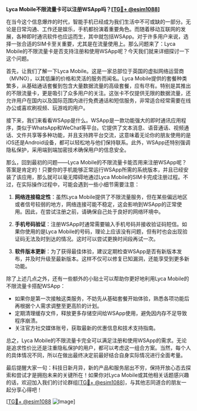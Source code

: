 **Lyca Mobile不限流量卡可以注册WSApp吗？[[TG💪+ @esim1088](https://t.me/s/esim1088)]**

在当今这个信息爆炸的时代，智能手机已经成为我们生活中不可或缺的一部分。无论是日常沟通、工作还是娱乐，手机都扮演着重要角色。而随着移动互联网的发展，各种即时通讯软件也应运而生，其中就包括WSApp。对于许多用户来说，选择一张合适的SIM卡至关重要，尤其是在流量使用上。那么问题来了：Lyca Mobile的不限流量卡是否支持注册和使用WSApp呢？今天我们就来详细探讨一下这个问题。

首先，让我们了解一下Lyca Mobile。这是一家总部位于英国的虚拟网络运营商（MVNO），以其低廉的价格和灵活的服务而闻名。Lyca Mobile提供的套餐种类繁多，从基础通话套餐到包含大量数据流量的高级套餐，应有尽有。特别是其推出的不限流量卡，更是吸引了众多用户的关注。这张卡不仅提供无限的数据流量，还允许用户在国内以及国际范围内进行免费通话和短信服务，非常适合经常需要在线办公或喜欢刷视频、玩游戏的用户。

接下来，我们来看看WSApp是什么。WSApp是一款功能强大的即时通讯应用程序，类似于WhatsApp和WeChat等平台。它提供了文本消息、语音通话、视频通话、文件共享等多种功能，并且支持跨平台交流，这意味着无论你的朋友使用的是iOS还是Android设备，都可以轻松地与他们保持联系。此外，WSApp还特别强调隐私保护，采用端到端加密技术确保用户的信息安全。

那么，回到最初的问题——Lyca Mobile的不限流量卡能否用来注册WSApp呢？答案是肯定的！只要你的手机能够正常运行WSApp所需的系统版本，并且已经安装了该应用，那么就可以毫无障碍地通过Lyca Mobile的SIM卡完成注册过程。不过，在实际操作过程中，可能会遇到一些小细节需要注意：

1. **网络连接稳定性**：虽然Lyca Mobile提供了不限流量服务，但在某些偏远地区或者信号较弱的地方，网络连接可能不稳定，这会影响到WSApp的正常使用。因此，在尝试注册之前，请确保自己处于良好的网络环境中。
   
2. **手机号码验证**：注册WSApp时通常需要输入手机号码并接收验证码短信。如果你使用的是Lyca Mobile的号码，理论上应该没有问题，但有时也会出现验证码无法及时到达的情况。这时可以尝试更换时间段再试一次。

3. **软件版本更新**：为了获得最佳体验，建议定期检查WSApp是否有新版本发布，并及时升级至最新版本。这样不仅可以修复已知漏洞，还能享受到更多新功能。

除了上述几点之外，还有一些额外的小贴士可以帮助你更好地利用Lyca Mobile的不限流量卡搭配WSApp：

- 如果你是第一次接触这类服务，不妨先从基础套餐开始体验，熟悉各项功能后再根据个人需求调整至更高阶的计划。
- 定期清理缓存文件，释放更多存储空间给WSApp使用，避免因内存不足导致程序崩溃。
- 关注官方社交媒体账号，获取最新的优惠信息和技术支持指南。

总之，Lyca Mobile的不限流量卡完全可以满足注册和使用WSApp的需求。无论是追求性价比还是注重隐私保护的用户，都可以考虑这一组合方案。当然，每个人的具体情况不同，所以在做出最终决定前最好结合自身实际情况进行全面考量。

最后提醒大家一句：科技日新月异，新的产品和服务层出不穷，保持开放心态去探索和尝试才是拥抱未来的关键所在！如果你对Lyca Mobile或其他相关话题感兴趣的话，欢迎加入我们的讨论群组[[TG💪+ @esim1088](https://t.me/s/esim1088)]，与其他志同道合的朋友一起分享心得吧！

[[TG💪+ @esim1088](https://t.me/s/esim1088) ![Image](https://i.postimg.cc/4NQfJmqS/Snipaste-2025-05-13-00-14-12.png)]